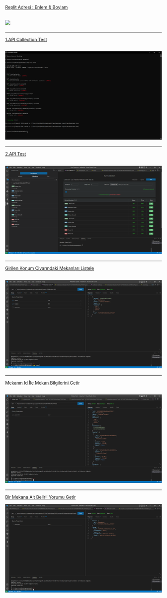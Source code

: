 [Replit Adresi : Enlem & Boylam ](https://mekanbul-1.loiyhabeeb.repl.co/?enlem=38&boylam=36)

![](https://github.com/loaihabb/mekanbul/blob/Ödev8/images/Ödev8.png)
----------------------------------------------------------------------------------------------------------------------------------
----------------------------------------------------------------------------------------------------------------------------------
[1.API Collection Test ](https://github.com/loaihabb/mekanbul/blob/Odev5/images/API_CollectionTest.png)

![](https://github.com/loaihabb/mekanbul/blob/Ödev6/images/API_CollectionTest.png)
----------------------------------------------------------------------------------------------------------------------------------
----------------------------------------------------------------------------------------------------------------------------------
[2.API Test ](https://github.com/loaihabb/mekanbul/blob/Odev5/images/API_Test.png)

![](https://github.com/loaihabb/mekanbul/blob/Ödev6/images/API_Test.png)
----------------------------------------------------------------------------------------------------------------------------------
----------------------------------------------------------------------------------------------------------------------------------
[Girilen Konum Civarındaki Mekanları Listele](https://mekanbul-1.loiyhabeeb.repl.co/api/mekanlar?enlem=37.8&boylam=30.5)

![](https://github.com/loaihabb/mekanbul/blob/Odev5/images/MekanlariListele.png)
----------------------------------------------------------------------------------------------------------------------------------
----------------------------------------------------------------------------------------------------------------------------------
[Mekanın Id İle Mekan Bilgilerini Getir]( https://mekanbul-1.loiyhabeeb.repl.co/api/mekanlar/63793087bf80e306aa479283)

![]( https://github.com/loaihabb/mekanbul/blob/Odev5/images/MekanGetir.png)
----------------------------------------------------------------------------------------------------------------------------------
----------------------------------------------------------------------------------------------------------------------------------
[Bir Mekana Ait Belirli Yorumu Getir](1.loiyhabeeb.repl.co/api/mekanlar/63793087bf80e306aa479283/Yorumlar/6379308ee584b18463e5ae82)

![]( https://github.com/loaihabb/mekanbul/blob/Odev5/images/YorumGetir.png)
